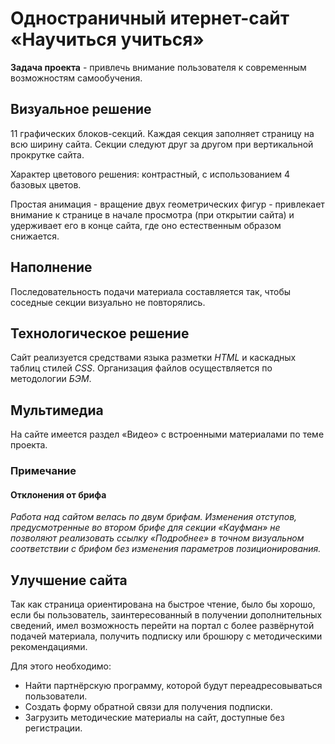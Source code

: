 # Одностраничный итернет-сайт «Научиться учиться»

**Задача проекта** - привлечь внимание пользователя к современным возможностям самообучения.


## Визуальное решение

11 графических блоков-секций. Каждая секция заполняет страницу на всю ширину сайта. Секции следуют друг за другом при вертикальной прокрутке сайта.

Характер цветового решения: контрастный, с использованием 4 базовых цветов.

Простая анимация - вращение двух геометрических фигур - привлекает внимание к странице в начале просмотра (при открытии сайта) и удерживает его в конце сайта, где оно естественным образом снижается.


## Наполнение

Последовательность подачи материала составляется так, чтобы соседные секции визуально не повторялись.

## Технологическое решение

Сайт реализуется средствами языка разметки *HTML* и каскадных таблиц стилей *CSS*. Организация файлов осуществляется по методологии *БЭМ*.

## Мультимедиа

На сайте имеется раздел «Видео» с встроенными материалами по теме проекта.

### Примечание

#### Отклонения от брифа

*Работа над сайтом велась по двум брифам. Изменения отступов, предусмотренные во втором брифе для секции «Кауфман» не позволяют реализовать ссылку «Подробнее» в точном визуальном соответствии с брифом без изменения параметров позиционирования.*

## Улучшение сайта

Так как страница ориентирована на быстрое чтение, было бы хорошо, если бы пользователь, заинтересованный в получении дополнительных сведений, имел возможность перейти на портал с более развёрнутой подачей материала, получить подписку или брошюру с методическими рекомендациями.

Для этого необходимо:

* Найти партнёрскую программу, которой будут переадресовываться пользователи.
* Создать форму обратной связи для получения подписки.
* Загрузить методические материалы на сайт, доступные без регистрации.






